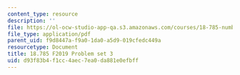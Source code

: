 ```yaml
---
content_type: resource
description: ''
file: https://ol-ocw-studio-app-qa.s3.amazonaws.com/courses/18-785-number-theory-i-fall-2019/d93f83b4f1cc4aec7ea0da881e0efbff_MIT18_785F19_pset3.pdf
file_type: application/pdf
parent_uid: f9d8447a-f9a0-1da0-a5d9-019cfedc449a
resourcetype: Document
title: 18.785 F2019 Problem set 3
uid: d93f83b4-f1cc-4aec-7ea0-da881e0efbff
---
```


